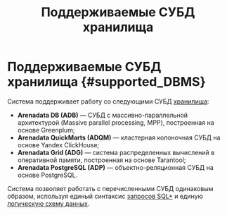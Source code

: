 ﻿---
layout: default
title: Поддерживаемые СУБД хранилища
nav_order: 2
parent: Введение
has_children: false
has_toc: false
---

# Поддерживаемые СУБД хранилища {#supported_DBMS}

Система поддерживает работу со следующими СУБД [хранилища](../../overview/main_concepts/data_storage/data_storage.md):
*   **Arenadata DB (ADB)** — СУБД с массивно-параллельной архитектурой (Massive parallel processing, MPP), 
    построенная на основе Greenplum;
*   **Arenadata QuickMarts (ADQM)** — кластерная колоночная СУБД на основе Yandex ClickHouse;
*   **Arenadata Grid (ADG)** — система распределенных вычислений в оперативной памяти, построенная на основе 
    Tarantool;
*   **Arenadata PostgreSQL (ADP)** — объектно-реляционная СУБД на основе PostgreSQL.

Система позволяет работать с перечисленными СУБД одинаковым образом, используя единый синтаксис [запросов SQL+](../../reference/sql_plus_requests/sql_plus_requests.md) 
и единую [логическую схему данных](../../overview/main_concepts/logical_schema/logical_schema.md).